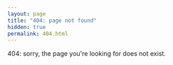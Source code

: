 ```yaml
---
layout: page
title: "404: page not found"
hidden: true
permalink: 404.html
---
```


404: sorry, the page you're looking for does not exist.

